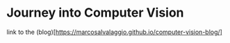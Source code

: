 # Journey into Computer Vision

link to the (blog)[https://marcosalvalaggio.github.io/computer-vision-blog/]
